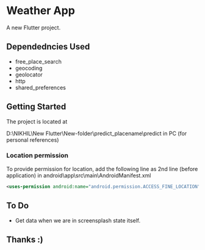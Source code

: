 # Weather App

A new Flutter project.

## Dependedncies Used

* free_place_search
* geocoding
* geolocator
* http
* shared_preferences

## Getting Started
The project is located at 

D:\NIKHIL\New Flutter\New-folder\predict_placename\predict in PC (for personal references)


### Location permission

To provide permission for location, add the following line as 2nd line (before application) in android\app\src\main\AndroidManifest.xml

```xml
<uses-permission android:name="android.permission.ACCESS_FINE_LOCATION"/> 
```



## To Do

* Get data when we are in screensplash state itself.

## Thanks :)

